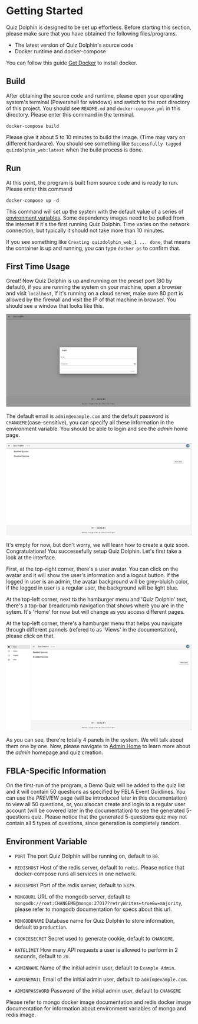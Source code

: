 # Getting Started

Quiz Dolphin is designed to be set up effortless. Before starting this section, please make sure that you have obtained the following files/programs.

* The latest version of Quiz Dolphin's source code
* Docker runtime and docker-compose

You can follow this guide [Get Docker](https://docs.docker.com/get-docker/) to install docker.

## Build

After obtaining the source code and runtime, please open your operating system's terminal (Powershell for windows) and switch to the root directory of this project. You should see `README.md` and `docker-compose.yml` in this directory. Please enter this command in the terminal.

```shell
docker-compose build
```

Please give it about 5 to 10 minutes to build the image. (Time may vary on different hardware). You should see something like `Successfully tagged quizdolphin_web:latest` when the build process is done.

## Run

At this point, the program is built from source code and is ready to run. Please enter this command

```shell
docker-compose up -d
```

This command will set up the system with the default value of a series of [environment variables](#Environment-Variable). Some dependency images need to be pulled from the internet if it's the first running Quiz Dolphin. Time varies on the network connection, but typically it should not take more than 10 minutes. 

If you see something like `Creating quizdolphin_web_1 ... done`, that means the container is up and running, you can type `docker ps` to confirm that.

## First Time Usage

Great! Now Quiz Dolphin is up and running on the preset port (80 by default), if you are running the system on your machine, open a browser and visit ```localhost```, if it's running on a cloud server, make sure 80 port is allowed by the firewall and visit the IP of that machine in browser. You should see a window that looks like this.

![login prompt](../images/login_prompt.png)

The default email is `admin@example.com` and the default password is `CHANGEME`(case-sensitive), you can specify all these information in the environment variable. You should be able to login and see the *admin* home page.

![home page](../images/empty_home.png)

It's empty for now, but don't worry, we will learn how to create a quiz soon. Congratulations! You successefully setup Quiz Dolphin. Let's first take a look at the interface. 

First, at the top-right corner, there's a user avatar. You can click on the avatar and it will show the user's information and a logout button. If the logged in user is an admin, the avatar background will be grey-bluish color, if the logged in user is a regular user, the background will be light blue.

At the top-left corner, next to the hamburger menu and 'Quiz Dolphin' text, there's a top-bar breadcrumb navigation that shows where you are in the sytem. It's 'Home' for now but will change as you access different pages.

At the top-left corner, there's a hamburger menu that helps you navigate through different pannels (refered to as 'Views' in the documentation), please click on that.

![menu](../images/menu.png)

As you can see, there're totally 4 panels in the system. We will talk about them one by one. Now, please navigate to [Admin Home](Admin-Home.md)  to learn more about the *admin* homepage and quiz creation.

## FBLA-Specific Information

On the first-run of the program, a Demo Quiz will be added to the quiz list and it will contain 50 questions as specified by FBLA Event Guidlines. You can use the *PREVIEW* page (will be introduced later in this documentation) to view all 50 questions, or, you alsocan create and login to a regular user account (will be covered later in the documentation) to see the generated 5-questions quiz. Please notice that the generated 5-questions quiz may not contain all 5 types of questions, since generation is completely random.

## Environment Variable

- `PORT` The port Quiz Dolphin will be running on, default to `80`.

- `REDISHOST` Host of the redis server, default to `redis`. Please notice that docker-compose runs all services in one network.

- `REDISPORT` Port of the redis server, default to `6379`.

- `MONGOURL` URL of the mongodb server, default to `mongodb://root:CHANGEME@mongo:27017?retryWrites=true&w=majority`, please refer to mongodb documentation for specs about this url.

- `MONGODBNAME` Database name for Quiz Dolphin to store information, default to `production`.

- `COOKIESECRET` Secret used to generate cookie, default to `CHANGEME`.

- `RATELIMIT` How many API requests a user is allowed to perform in 2 seconds, default to `20`.

- `ADMINNAME` Name of the initial admin user, default to `Example Admin`.

- `ADMINEMAIL` Email of the initial admin user, default to `admin@example.com`.

- `ADMINPASSWORD` Password of the initial admin user, default to `CHANGEME`

Please refer to mongo docker image documentation and redis docker image documentation for information about environment variables of mongo and redis image.
